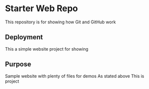 # Starter Web Repo

This repository is for showing how Git and GitHub work

## Deployment
This a simple website project for showing 

## Purpose

Sample website with plenty of files for demos
As stated above
This is project